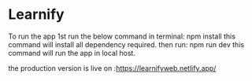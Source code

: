# Learnify

To run the app 1st run the below command in terminal: 
npm install
this command will install all dependency required.
then run:
npm run dev
this command will run the app in local host.


the production version is live on :https://learnifyweb.netlify.app/

